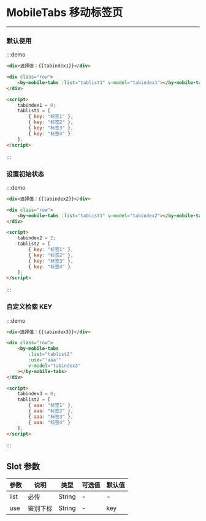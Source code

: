 # MobileTabs 移动标签页

---

### 默认使用

:::demo

```html
<div>选择值：{{tabindex1}}</div>

<div class="row">
    <by-mobile-tabs :list="tablist1" v-model="tabindex1"></by-mobile-tabs>
</div>

<script>
    tabindex1 = 0;
    tablist1 = [
        { key: "标签1" },
        { key: "标签2" },
        { key: "标签3" },
        { key: "标签4" }
    ];
</script>
```

:::

### 设置初始状态

:::demo

```html
<div>选择值：{{tabindex2}}</div>

<div class="row">
    <by-mobile-tabs :list="tablist1" v-model="tabindex2"></by-mobile-tabs>
</div>

<script>
    tabindex2 = 2;
    tablist2 = [
        { key: "标签1" },
        { key: "标签2" },
        { key: "标签3" },
        { key: "标签4" }
    ];
</script>
```

:::

### 自定义检索 KEY

:::demo

```html
<div>选择值：{{tabindex3}}</div>

<div class="row">
    <by-mobile-tabs
        :list="tablist2"
        :use="'aaa'"
        v-model="tabindex3"
    ></by-mobile-tabs>
</div>

<script>
    tabindex3 = 0;
    tablist2 = [
        { aaa: "标签1" },
        { aaa: "标签2" },
        { aaa: "标签3" },
        { aaa: "标签4" }
    ];
</script>
```

:::

## Slot 参数

| 参数 | 说明     | 类型   | 可选值 | 默认值 |
| ---- | -------- | ------ | ------ | ------ |
| list | 必传     | String | -      | -      |
| use  | 鉴别下标 | String | -      | key    |

<script lang="ts">
 import { Vue, Component } from "vue-property-decorator";

 @Component
 export default class MyComponent extends Vue {
    tabindex1 = 0;
    tabindex2 = 2
    tablist1 = [
        { key: '标签1' },
        { key: '标签2' },
        { key: '标签3' },
        { key: '标签4' },
        { key: '标签5' },
        { key: '标签6' },
        { key: '标签7' },
        { key: '标签8' },
        { key: '标签9' },
        { key: '标签10' },
        { key: '标签11' },
        { key: '标签12' },
    ];

     tabindex3=0
     private tablist2 = [ 
        { aaa: '标签1' },
        { aaa: '标签2' },
        { aaa: '标签3' },
        { aaa: '标签4' }]
 }
</script>
<style lang="scss" scoped>
    .row {
        margin-top:10px;
        display:flex;
        button {
            margin-left: 8px;
            margin-bottom: 8px;
        }
    }

    .by-btn-group {
        margin-left: 8px;
        margin-top: 16px;
    }
</style>
